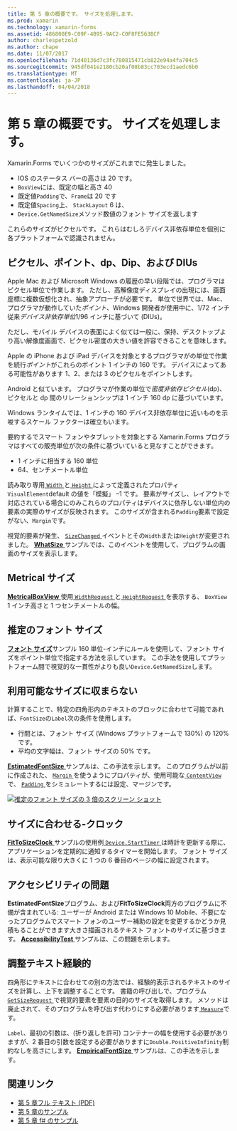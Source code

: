 ```yaml
---
title: 第 5 章の概要です。 サイズを処理します。
ms.prod: xamarin
ms.technology: xamarin-forms
ms.assetid: 486800E9-C09F-4B95-9AC2-C0F8FE563BCF
author: charlespetzold
ms.author: chape
ms.date: 11/07/2017
ms.openlocfilehash: 71d40136d7c3fc780815471cb822e94a4fa704c5
ms.sourcegitcommit: 945df041e2180cb20af08b83cc703ecd1aedc6b0
ms.translationtype: MT
ms.contentlocale: ja-JP
ms.lasthandoff: 04/04/2018
---
```

# <a name="summary-of-chapter-5-dealing-with-sizes"></a>第 5 章の概要です。 サイズを処理します。

Xamarin.Forms でいくつかのサイズがこれまでに発生しました。

- IOS のステータス バーの高さは 20 です。
- `BoxView`には、既定の幅と高さ 40
- 既定値`Padding`で、`Frame`は 20 です
- 既定値`Spacing`上、 `StackLayout` 6 は、
- `Device.GetNamedSize`メソッド数値のフォント サイズを返します

これらのサイズがピクセルです。 これらはむしろデバイス非依存単位を個別に各プラットフォームで認識されません。

## <a name="pixels-points-dps-dips-and-dius"></a>ピクセル、ポイント、dp、Dip、および DIUs

Apple Mac および Microsoft Windows の履歴の早い段階では、プログラマはピクセル単位で作業します。 ただし、高解像度ディスプレイの出現には、画面座標に複数仮想化され、抽象アプローチが必要です。 単位で世界では、Mac、プログラマが動作していた*ポイント*、Windows 開発者が使用中に、1/72 インチ従来*デバイス非依存単位*1/96 インチに基づいて (DIUs)。

ただし、モバイル デバイスの表面によく似ては一般に、保持、デスクトップより高い解像度画面で、ピクセル密度の大きい値を許容できることを意味します。

Apple の iPhone および iPad デバイスを対象とするプログラマがの単位で作業を続行*ポイント*がこれらのポイント 1 インチの 160 です。 デバイスによってある可能性があります 1、2、または 3 のピクセルをポイントします。

Android と似ています。 プログラマが作業の単位で*密度非依存ピクセル*(dp)、ピクセルと dp 間のリレーションシップは 1 インチ 160 dp に基づいています。

Windows ランタイムでは、1 インチの 160 デバイス非依存単位に近いものを示唆するスケール ファクターは確立もいます。

要約するでスマート フォンやタブレットを対象とする Xamarin.Forms プログラマはすべての販売単位が次の条件に基づいていると見なすことができます。

- 1 インチに相当する 160 単位
- 64、センチメートル単位

読み取り専用[ `Width` ](https://developer.xamarin.com/api/property/Xamarin.Forms.VisualElement.Width/)と[ `Height` ](https://developer.xamarin.com/api/property/Xamarin.Forms.VisualElement.Height/)によって定義されたプロパティ`VisualElement`default の値を「模擬」 &ndash;1 です。 要素がサイズし、レイアウトで対応されている場合にのみこれらのプロパティはデバイスに依存しない単位内の要素の実際のサイズが反映されます。 このサイズが含まれる`Padding`要素で設定がない、`Margin`です。

視覚的要素が発生、 [ `SizeChanged` ](https://developer.xamarin.com/api/event/Xamarin.Forms.VisualElement.SizeChanged/)イベントとその`Width`または`Height`が変更されました。 [ **WhatSize** ](https://github.com/xamarin/xamarin-forms-book-samples/tree/master/Chapter05/WhatSize)サンプルでは、このイベントを使用して、プログラムの画面のサイズを表示します。

## <a name="metrical-sizes"></a>Metrical サイズ

[ **MetricalBoxView** ](https://github.com/xamarin/xamarin-forms-book-samples/tree/master/Chapter05/MetricalBoxView)使用[ `WidthRequest` ](https://developer.xamarin.com/api/property/Xamarin.Forms.VisualElement.WidthRequest/)と[ `HeightRequest` ](https://developer.xamarin.com/api/property/Xamarin.Forms.VisualElement.HeightRequest/)を表示する、 `BoxView` 1 インチ高さと 1 つセンチメートルの幅。

## <a name="estimated-font-sizes"></a>推定のフォント サイズ

[**フォント サイズ**](https://github.com/xamarin/xamarin-forms-book-samples/tree/master/Chapter05/FontSizes)サンプル 160 単位-インチにルールを使用して、フォント サイズをポイント単位で指定する方法を示しています。 この手法を使用してプラットフォーム間で視覚的な一貫性がよりも良い`Device.GetNamedSize`します。

## <a name="fitting-text-to-available-size"></a>利用可能なサイズに収まらない

計算することで、特定の四角形内のテキストのブロックに合わせて可能であれば、`FontSize`の`Label`次の条件を使用します。

- 行間とは、フォント サイズ (Windows プラットフォームで 130%) の 120% です。
- 平均の文字幅は、フォント サイズの 50% です。

[ **EstimatedFontSize** ](https://github.com/xamarin/xamarin-forms-book-samples/tree/master/Chapter05/EstimatedFontSize)サンプルは、この手法を示します。 このプログラムが以前に作成された、 [ `Margin` ](https://developer.xamarin.com/api/property/Xamarin.Forms.View.Margin/)を使うようにプロパティが、使用可能な[ `ContentView` ](https://developer.xamarin.com/api/type/Xamarin.Forms.ContentView/)で、 [ `Padding` ](https://developer.xamarin.com/api/property/Xamarin.Forms.Layout.Padding/)をシミュレートするには設定、マージンです。

[![推定のフォント サイズの 3 倍のスクリーン ショット](images/ch05fg07-small.png "テキストが利用可能なサイズに合わせる")](images/ch05fg07-large.png#lightbox "テキストが利用可能なサイズに合わせる")

## <a name="a-fit-to-size-clock"></a>サイズに合わせる-クロック

[ **FitToSizeClock** ](https://github.com/xamarin/xamarin-forms-book-samples/tree/master/Chapter05/FitToSizeClock)サンプルの使用例[ `Device.StartTimer` ](https://developer.xamarin.com/api/member/Xamarin.Forms.Device.StartTimer/p/System.TimeSpan/System.Func%7BSystem.Boolean%7D/)は時計を更新する際に、アプリケーションを定期的に通知するタイマーを開始します。 フォント サイズは、表示可能な限り大きくに 1 つの 6 番目のページの幅に設定されます。

## <a name="accessibility-issues"></a>アクセシビリティの問題

**EstimatedFontSize**プログラム、および**FitToSizeClock**両方のプログラムに不備が含まれている: ユーザーが Android または Windows 10 Mobile、不要になったプログラムでスマート フォンのユーザー補助の設定を変更するかどうか見積もることができます大きさ描画されるテキスト フォントのサイズに基づきます。 [ **AccessibilityTest** ](https://github.com/xamarin/xamarin-forms-book-samples/tree/master/Chapter05/AccessibilityTest)サンプルは、この問題を示します。

## <a name="empirically-fitting-text"></a>調整テキスト経験的

四角形にテキストに合わせての別の方法では、経験的表示されるテキストのサイズを計算し、上下を調整することです。 書籍の呼び出しで、プログラム[ `GetSizeRequest` ](https://developer.xamarin.com/api/member/Xamarin.Forms.VisualElement.GetSizeRequest/p/System.Double/System.Double/)で視覚的要素を要素の目的のサイズを取得します。 メソッドは廃止されて、そのプログラムを呼び出す代わりにする必要があります[ `Measure`](https://developer.xamarin.com/api/member/Xamarin.Forms.VisualElement.Measure/p/System.Double/System.Double/Xamarin.Forms.MeasureFlags/)です。

`Label`、最初の引数は、(折り返しを許可) コンテナーの幅を使用する必要がありますが、2 番目の引数を設定する必要がありますに`Double.PositiveInfinity`制約なしを高さにします。 [ **EmpiricalFontSize** ](https://github.com/xamarin/xamarin-forms-book-samples/tree/master/Chapter05/EmpiricalFontSize)サンプルは、この手法を示します。



## <a name="related-links"></a>関連リンク

- [第 5 章フル テキスト (PDF)](https://download.xamarin.com/developer/xamarin-forms-book/XamarinFormsBook-Ch05-Apr2016.pdf)
- [第 5 章のサンプル](https://github.com/xamarin/xamarin-forms-book-samples/tree/master/Chapter05)
- [第 5 章 f# のサンプル](https://github.com/xamarin/xamarin-forms-book-samples/tree/master/Chapter05/FS)
